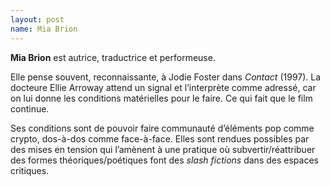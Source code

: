 ```yaml
---
layout: post
name: Mia Brion
---
```

**Mia Brion** est autrice, traductrice et performeuse.

Elle pense souvent, reconnaissante, à Jodie Foster dans *Contact* (1997). La docteure Ellie Arroway attend un signal et l’interprète comme adressé, car on lui donne les conditions matérielles pour le faire. Ce qui fait que le film continue.

Ses conditions sont de pouvoir faire communauté d’éléments pop comme crypto, dos-à-dos comme face-à-face. Elles sont rendues possibles par des mises en tension qui l’amènent à une pratique où subvertir/réattribuer des formes théoriques/poétiques font des *slash fictions* dans des espaces critiques.
